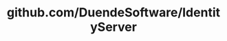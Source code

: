 ---
layout: post
title: github.com/DuendeSoftware/IdentityServer
categories: link
tags: [انگلیسی, برنامه‌نویسی]
---